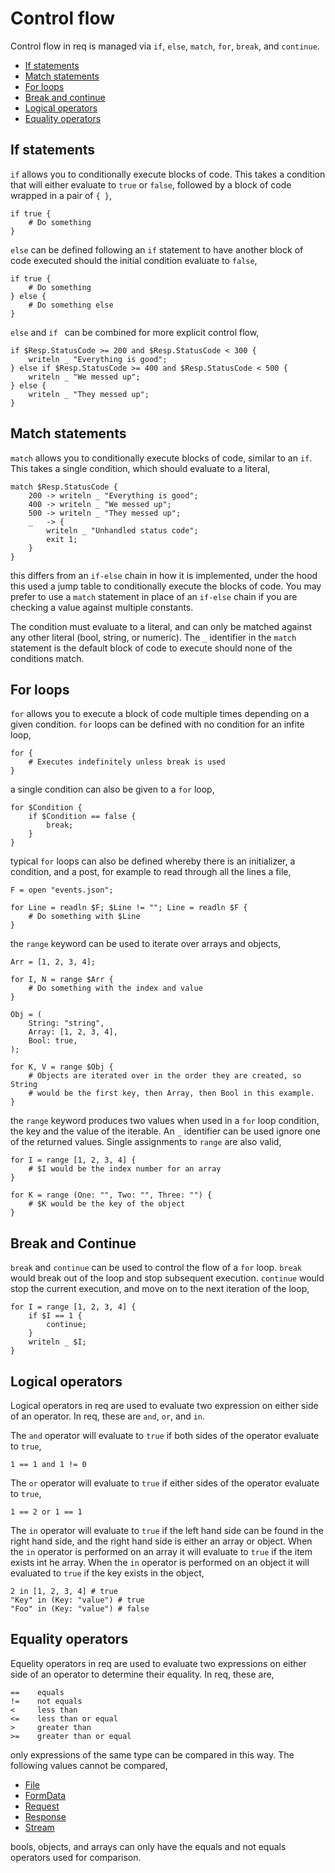 # Control flow

Control flow in req is managed via `if`, `else`, `match`, `for`, `break`, and
`continue`.

* [If statements](#if-statements)
* [Match statements](#match-statements)
* [For loops](#for-loops)
* [Break and continue](#break-and-continue)
* [Logical operators](#logical-operators)
* [Equality operators](#equality-operators)

## If statements

`if` allows you to conditionally execute blocks of code. This takes a condition
that will either evaluate to `true` or `false`, followed by a block of code
wrapped in a pair of `{ }`,

    if true {
        # Do something
    }

`else` can be defined following an `if` statement to have another block of code
executed should the initial condition evaluate to `false`,

    if true {
        # Do something
    } else {
        # Do something else
    }

`else` and `if ` can be combined for more explicit control flow,

    if $Resp.StatusCode >= 200 and $Resp.StatusCode < 300 {
        writeln _ "Everything is good";
    } else if $Resp.StatusCode >= 400 and $Resp.StatusCode < 500 {
        writeln _ "We messed up";
    } else {
        writeln _ "They messed up";
    }

## Match statements

`match` allows you to conditionally execute blocks of code, similar to an `if`.
This takes a single condition, which should evaluate to a literal,

    match $Resp.StatusCode {
        200 -> writeln _ "Everything is good";
        400 -> writeln _ "We messed up";
        500 -> writeln _ "They messed up";
        _   -> {
            writeln _ "Unhandled status code";
            exit 1;
        }
    }

this differs from an `if-else` chain in how it is implemented, under the hood
this used a jump table to conditionally execute the blocks of code. You may
prefer to use a `match` statement in place of an `if-else` chain if you are
checking a value against multiple constants.

The condition must evaluate to a literal, and can only be matched against any
other literal (bool, string, or numeric). The `_` identifier in the `match`
statement is the default block of code to execute should none of the conditions
match.

## For loops

`for` allows you to execute a block of code multiple times depending on a
given condition. `for` loops can be defined with no condition for an infite
loop,

    for {
        # Executes indefinitely unless break is used
    }

a single condition can also be given to a `for` loop,

    for $Condition {
        if $Condition == false {
            break;
        }
    }

typical `for` loops can also be defined whereby there is an initializer, a
condition, and a post, for example to read through all the lines a file,

    F = open "events.json";

    for Line = readln $F; $Line != ""; Line = readln $F {
        # Do something with $Line
    }

the `range` keyword can be used to iterate over arrays and objects,

    Arr = [1, 2, 3, 4];

    for I, N = range $Arr {
        # Do something with the index and value
    }

    Obj = (
        String: "string",
        Array: [1, 2, 3, 4],
        Bool: true,
    );

    for K, V = range $Obj {
        # Objects are iterated over in the order they are created, so String
        # would be the first key, then Array, then Bool in this example.
    }

the `range` keyword produces two values when used in a `for` loop condition,
the key and the value of the iterable. An `_` identifier can be used ignore
one of the returned values. Single assignments to `range` are also valid,

    for I = range [1, 2, 3, 4] {
        # $I would be the index number for an array
    }

    for K = range (One: "", Two: "", Three: "") {
        # $K would be the key of the object
    }

## Break and Continue

`break` and `continue` can be used to control the flow of a `for` loop. `break`
would break out of the loop and stop subsequent execution. `continue` would stop
the current execution, and move on to the next iteration of the loop,

    for I = range [1, 2, 3, 4] {
        if $I == 1 {
            continue;
        }
        writeln _ $I;
    }

## Logical operators

Logical operators in req are used to evaluate two expression on either side of
an operator. In req, these are `and`, `or`, and `in`.

The `and` operator will evaluate to `true` if both sides of the operator
evaluate to `true`,

    1 == 1 and 1 != 0

The `or` operator will evaluate to `true` if either sides of the operator
evaluate to `true`,

    1 == 2 or 1 == 1

The `in` operator will evaluate to `true` if the left hand side can be found in
the right hand side, and the right hand side is either an array or object. When
the `in` operator is performed on an array it will evaluate to `true` if the
item exists int he array. When the `in` operator is performed on an object it
will evaluated to `true` if the key exists in the object,

    2 in [1, 2, 3, 4] # true
    "Key" in (Key: "value") # true
    "Foo" in (Key: "value") # false

## Equality operators

Equelity operators in req are used to evaluate two expressions on either side of
an operator to determine their equality. In req, these are,

    ==    equals
    !=    not equals
    <     less than
    <=    less than or equal
    >     greater than
    >=    greater than or equal

only expressions of the same type can be compared in this way. The following
values cannot be compared,

* [File](values.md#file)
* [FormData](values.md#formdata)
* [Request](values.md#request)
* [Response](values.md#response)
* [Stream](values.md#stream)

bools, objects, and arrays can only have the equals and not equals operators
used for comparison.
